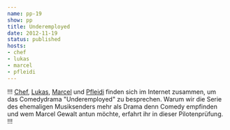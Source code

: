 ```yaml
---
name: pp-19
show: pp
title: Underemployed
date: 2012-11-19
status: published
hosts:
- chef
- lukas
- marcel
- pfleidi
---
```

!!!
[Chef](https://twitter.com/grischder), [Lukas](https://twitter.com/blubser), [Marcel](https://twitter.com/xartas) und [Pfleidi](https://twitter.com/pfleidi) finden sich im Internet zusammen, um das Comedydrama "Underemployed" zu besprechen. Warum wir die Serie des ehemaligen Musiksenders mehr als Drama denn Comedy empfinden und wem Marcel Gewalt antun möchte, erfahrt ihr in dieser Pilotenprüfung.
!!!

